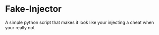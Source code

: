# Fake-Injector
A simple python script that makes it look like your injecting a cheat when your really not
